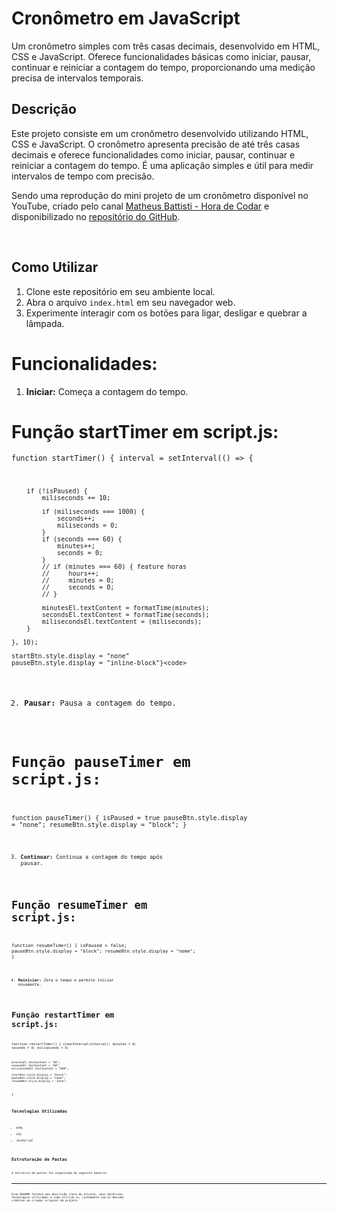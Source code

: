 # Cronômetro em JavaScript

Um cronômetro simples com três casas decimais, desenvolvido em HTML, CSS e JavaScript. Oferece funcionalidades básicas como iniciar, pausar, continuar e reiniciar a contagem do tempo, proporcionando uma medição precisa de intervalos temporais.

## Descrição

Este projeto consiste em um cronômetro desenvolvido utilizando HTML, CSS e JavaScript. O cronômetro apresenta precisão de até três casas decimais e oferece funcionalidades como iniciar, pausar, continuar e reiniciar a contagem do tempo. É uma aplicação simples e útil para medir intervalos de tempo com precisão.

Sendo uma reprodução do mini projeto de um cronômetro disponível no YouTube, criado pelo canal [Matheus Battisti - Hora de Codar](https://www.youtube.com/watch?v=SbST27OWpmo) e disponibilizado no [repositório do GitHub](https://github.com/matheusbattisti/cronometro_js).

</br>

## Como Utilizar

1. Clone este repositório em seu ambiente local.
2. Abra o arquivo `index.html` em seu navegador web.
3. Experimente interagir com os botões para ligar, desligar e quebrar a lâmpada.

# Funcionalidades:

1. **Iniciar:** Começa a contagem do tempo.

# Função startTimer em script.js:

<code>function startTimer() {
interval = setInterval(() => {

        if (!isPaused) {
            miliseconds += 10;

            if (miliseconds === 1000) {
                seconds++;
                miliseconds = 0;
            }
            if (seconds === 60) {
                minutes++;
                seconds = 0;
            }
            // if (minutes === 60) { feature horas
            //     hours++;
            //     minutes = 0;
            //     seconds = 0;
            // }

            minutesEl.textContent = formatTime(minutes);
            secondsEl.textContent = formatTime(seconds);
            milisecondsEl.textContent = (miliseconds);
        }

    }, 10);

    startBtn.style.display = "none"
    pauseBtn.style.display = "inline-block"}<code>

2. **Pausar:** Pausa a contagem do tempo.

# Função pauseTimer em script.js:

<code>function pauseTimer() {
isPaused = true
pauseBtn.style.display = "none";
resumeBtn.style.display = "block";
}<code>

3. **Continuar:** Continua a contagem do tempo após pausar.

# Função resumeTimer em script.js:

<code>function resumeTimer() {
isPaused = false;
pauseBtn.style.display = "block";
resumeBtn.style.display = "nome";
}<code>

4. **Reiniciar:** Zera o tempo e permite iniciar novamente.

# Função restartTimer em script.js:

<code>function restartTimer() {
clearInterval(interval);
minutes = 0;
seconds = 0;
miliseconds = 0;

    minutesEl.textContent = "00";
    secondsEl.textContent = "00";
    milisecondsEl.textContent = "000";

    startBtn.style.display = "block";
    pauseBtn.style.display = "none";
    resumeBtn.style.display = "none";

}<code>

## Tecnologias Utilizadas

- HTML
- CSS
- JavaScript

## Estruturação de Pastas

A estrutura de pastas foi organizada da seguinte maneira:

---

Esse README fornece uma descrição clara do projeto, seus objetivos, tecnologias utilizadas e como utilizá-lo, juntamente com os devidos créditos ao criador original do projeto.
